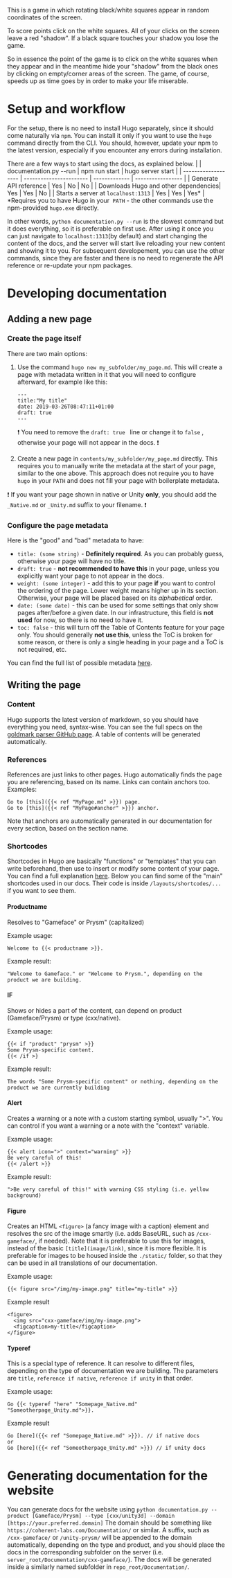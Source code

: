 This is a game in which rotating black/white squares appear in random coordinates of the screen.

To score points click on the white squares. All of your clicks on the screen leave a red "shadow". If a black square touches your shadow you lose the game.

So in essence the point of the game is to click on the white squares when they appear and in the meantime hide your "shadow" from the black ones by clicking on empty/corner areas of the screen. The game, of course, speeds up as time goes by in order to make your life miserable.                                                   
# Setup and workflow
For the setup, there is no need to install Hugo separately, since it should come naturally via `npm`. You can install it only if you want to use the `hugo` command directly from the CLI. You should, however, update your npm to the latest version, especially if you encounter any errors during installation.

There are a few ways to start using the docs, as explained below.
|                                      | documentation.py --run  | npm run start | hugo server start |
| -------------------                  | ----------------------- | ------------- | ----------------- |
| Generate API reference               | Yes                     | No            |        No         |
| Downloads Hugo and other dependencies| Yes                     | Yes           |        No         |
| Starts a server at `localhost:1313`  | Yes                     | Yes           |        Yes*       |
*Requires you to have Hugo in your` PATH` - the other commands use the npm-provided `hugo.exe` directly.

In other words, `python documentation.py --run` is the slowest command but it does everything, so it is preferable on first use. After using it once you can just navigate to `localhost:1313`(by default) and start changing the content of the docs, and the server will start live reloading your new content and showing it to you.
For subsequent developement, you can use the other commands, since they are faster and there is no need to regenerate the API reference or re-update your npm packages. 

# Developing documentation

## Adding a new page

### Create the page itself
There are two main options:
 1. Use the command `hugo new my_subfolder/my_page.md`. This will create a page with metadata written in it that you will need to configure afterward, for example like this:
    ```
    ---
    title:"My title"
    date: 2019-03-26T08:47:11+01:00
    draft: true
    ---
    ```
    ❗ You need to remove the `draft: true ` line or change it to `false` , otherwise your page will not appear in the docs. ❗

 2. Create a new page in `contents/my_subfolder/my_page.md` directly. This requires you to manually write the metadata at the start of your page, similar to the one above. This approach does not require you to have `hugo` in your `PATH` and does not fill your page with boilerplate metadata.

❗ If you want your page shown in native or Unity **only**, you should add the `_Native.md` or `_Unity.md` suffix to your filename. ❗

### Configure the page metadata
 Here is the "good" and "bad" metadata to have:
  - `title: (some string)` - **Definitely required**. As you can probably guess, otherwise your page will have no title.
  - `draft: true` - **not recommended to have this** in your page, unless you explicitly want your page to not appear in the docs.
  - `weight: (some integer)` - add this to your page **if** you want to control the ordering of the page. Lower weight means higher up in its section. Otherwise, your page will be placed based on its *alphabetical* order.
  - `date: (some date)` - this can be used for some settings that only show pages after/before a given date. In our infrastructure, this field is **not used** for now, so there is no need to have it.
  - `toc: false` - this will turn off the Table of Contents feature for your page only. You should generally **not use this**, unless the ToC is broken for some reason, or there is only a single heading in your page and a ToC is not required, etc.

You can find the full list of possible metadata [here](https://gohugo.io/content-management/front-matter/).

## Writing the page

### Content

Hugo supports the latest version of markdown, so you should have everything you need, syntax-wise. You can see the full specs on the [goldmark parser GitHub page](https://github.com/yuin/goldmark).
A table of contents will be generated automatically.

### References
References are just links to other pages. Hugo automatically finds the page you are referencing, based on its name. Links can contain anchors too.
Examples:
```
Go to [this]({{< ref "MyPage.md" >}}) page.
Go to [this]({{< ref "MyPage#anchor" >}}) anchor.
```

Note that anchors are automatically generated in our documentation for every section, based on the section name.

### Shortcodes
Shortcodes in Hugo are basically "functions" or "templates" that you can write beforehand, then use to insert or modify some content of your page. You can find a full explanation [here](https://gohugo.io/content-management/shortcodes/).
Below you can find some of the "main" shortcodes used in our docs. Their code is inside `/layouts/shortcodes/...` if you want to see them.
#### Productname
Resolves to "Gameface" or Prysm" (capitalized)

Example usage:
```
Welcome to {{< productname >}}.
```
Example result:
```
"Welcome to Gameface." or "Welcome to Prysm.", depending on the product we are building.
```
#### IF
Shows or hides a part of the content, can depend on product (Gameface/Prysm) or type (cxx/native).

Example usage: 
```
{{< if "product" "prysm" >}}
Some Prysm-specific content.
{{< /if >}
```
Example result:
```
The words "Some Prysm-specific content" or nothing, depending on the product we are currently building
```

#### Alert
Creates a warning or a note with a custom starting symbol, usually ">". You can control if you want a warning or a note with the "context" variable.

Example usage: 
```
{{< alert icon=">" context="warning" >}}
Be very careful of this!
{{< /alert >}}
```
Example result:
```
">Be very careful of this!" with warning CSS styling (i.e. yellow background)
```
#### Figure
Creates an HTML `<figure>` (a fancy image with a caption) element and resolves the src of the image smartly (i.e. adds BaseURL, such as `/cxx-gameface/`, if needed).
Note that it is preferable to use this for images, instead of the basic `[title](image/link)`, since it is more flexible. It is preferable for images to be housed inside the `./static/` folder, so that they can be used in all translations of our documentation.

Example usage:
```
{{< figure src="/img/my-image.png" title="my-title" >}}
```
Example result
```
<figure>
  <img src="cxx-gameface/img/my-image.png">
  <figcaption>my-title</figcaption>
</figure>
```
#### Typeref
This is a special type of reference. It can resolve to different files, depending on the type of documentation we are building. The parameters are `title`, `reference if native`, `reference if unity` in that order.

Example usage:
```
Go {{< typeref "here" "Somepage_Native.md" "Someotherpage_Unity.md">}}.
```
Example result
```
Go [here]({{< ref "Somepage_Native.md" >}}). // if native docs
or
Go [here]({{< ref "Someotherpage_Unity.md" >}}) // if unity docs
```

# Generating documentation for the website
You can generate docs for the website using `python documentation.py --product [Gameface/Prysm] --type [cxx/unity3d] --domain [https://your.preferred.domain]`
The domain should be something like `https://coherent-labs.com/Documentation/` or similar. A suffix, such as `/cxx-gameface/` or `/unity-prysm/` will be appended to the domain automatically, depending on the type and product, and you should place the docs in the corresponding subfolder on the server (i.e. `server_root/Documentation/cxx-gameface/`).
The docs will be generated inside a similarly named subfolder in `repo_root/Documentation/`.
